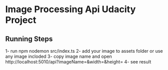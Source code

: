 # Image Processing Api Udacity Project 

## Running Steps

1- run npm nodemon src/index.ts
2- add your image to assets folder or use any image incloded 
3- copy image name and open http://localhost:5010/api?imageName=<filename>&width=<width>&height=<height>
4- see result 